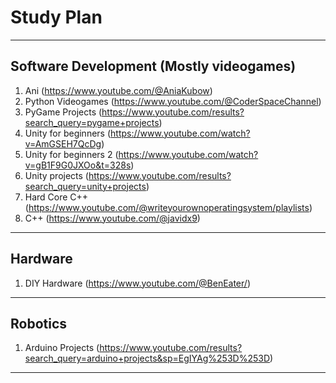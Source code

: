 # Study Plan
---
## Software Development (Mostly videogames)
1. Ani (https://www.youtube.com/@AniaKubow)
2. Python Videogames (https://www.youtube.com/@CoderSpaceChannel)
3. PyGame Projects (https://www.youtube.com/results?search_query=pygame+projects)
4. Unity for beginners (https://www.youtube.com/watch?v=AmGSEH7QcDg)
5. Unity for beginners 2 (https://www.youtube.com/watch?v=gB1F9G0JXOo&t=328s)
6. Unity projects (https://www.youtube.com/results?search_query=unity+projects)
7. Hard Core C++ (https://www.youtube.com/@writeyourownoperatingsystem/playlists)
8. C++ (https://www.youtube.com/@javidx9)
---
## Hardware
1. DIY Hardware (https://www.youtube.com/@BenEater/)
---
## Robotics
1. Arduino Projects (https://www.youtube.com/results?search_query=arduino+projects&sp=EgIYAg%253D%253D)
---
